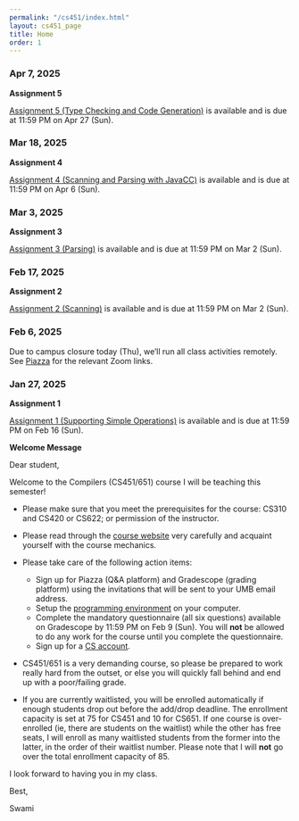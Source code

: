 ```yaml
---
permalink: "/cs451/index.html"
layout: cs451_page
title: Home
order: 1
---
```


### Apr 7, 2025 

**Assignment 5**

 [Assignment 5 (Type Checking and Code Generation)](assignments.html) is available and is due at 11:59 PM on Apr 27 (Sun). 

### Mar 18, 2025 

**Assignment 4**

 [Assignment 4 (Scanning and Parsing with JavaCC)](assignments.html) is available and is due at 11:59 PM on Apr 6 (Sun). 

### Mar 3, 2025 

**Assignment 3**

 [Assignment 3 (Parsing)](assignments.html) is available and is due at 11:59 PM on Mar 2 (Sun). 

### Feb 17, 2025 

**Assignment 2**

 [Assignment 2 (Scanning)](assignments.html) is available and is due at 11:59 PM on Mar 2 (Sun). 

### Feb 6, 2025

Due to campus closure today (Thu), we’ll run all class activities remotely. See [Piazza](https://piazza.com/class/m5achlse6i676p/post/12) for the relevant Zoom links. 

### Jan 27, 2025

**Assignment 1**

[Assignment 1 (Supporting Simple Operations)](assignments.html) is available and is due at 11:59 PM on Feb 16 (Sun). 

**Welcome Message**

Dear student,

Welcome to the Compilers (CS451/651) course I will be teaching this semester!

- Please make sure that you meet the prerequisites for the course: CS310 and CS420 or CS622; or permission of the instructor. 

- Please read through the [course website](/cs451/) very carefully and acquaint yourself with the course mechanics.

- Please take care of the following action items:
  - Sign up for Piazza (Q&A platform) and Gradescope (grading platform) using the invitations that will be sent to your UMB email address.
  - Setup the [programming environment](programming_environment.html) on your computer.
  - Complete the mandatory questionnaire (all six questions) available on Gradescope by 11:59 PM on Feb 9 (Sun). You will **not** be allowed to do any work for the course until you complete the questionnaire. 
  - Sign up for a [CS account](course_info.html#cs_account).

- CS451/651 is a very demanding course, so please be prepared to work really hard from the outset, or else you will quickly fall behind and end up with a poor/failing grade.

- If you are currently waitlisted, you will be enrolled automatically if enough students drop out before the add/drop deadline. The enrollment capacity is set at 75 for CS451 and 10 for CS651. If one course is over-enrolled (ie, there are students on the waitlist) while the other has free seats, I will enroll as many waitlisted students from the former into the latter, in the order of their waitlist number. Please note that I will **not** go over the total enrollment capacity of 85.

I look forward to having you in my class.

Best,

Swami
